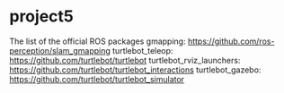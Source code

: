# project5

The list of the official ROS packages
gmapping: https://github.com/ros-perception/slam_gmapping
turtlebot_teleop: https://github.com/turtlebot/turtlebot
turtlebot_rviz_launchers: https://github.com/turtlebot/turtlebot_interactions
turtlebot_gazebo: https://github.com/turtlebot/turtlebot_simulator
